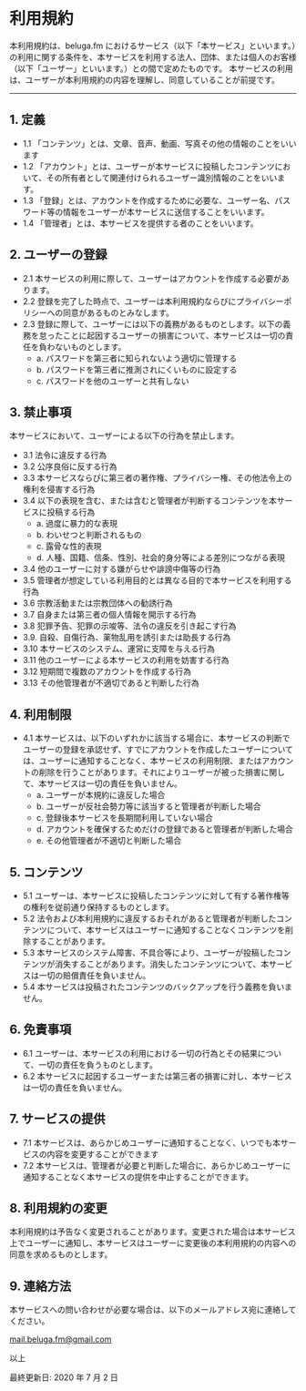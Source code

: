 # 利用規約

本利用規約は、beluga.fm におけるサービス（以下「本サービス」といいます。）の利用に関する条件を、本サービスを利用する法人、団体、または個人のお客様（以下「ユーザー」といいます。）との間で定めたものです。
本サービスの利用は、ユーザーが本利用規約の内容を理解し、同意していることが前提です。

---

## 1. 定義

-   1.1 「コンテンツ」とは、文章、音声、動画、写真その他の情報のことをいいます
-   1.2 「アカウント」とは、ユーザーが本サービスに投稿したコンテンツにおいて、その所有者として関連付けられるユーザー識別情報のことをいいます。
-   1.3 「登録」とは、アカウントを作成するために必要な、ユーザー名、パスワード等の情報をユーザーが本サービスに送信することをいいます。
-   1.4 「管理者」とは、本サービスを提供する者のことをいいます。

## 2. ユーザーの登録

-   2.1 本サービスの利用に際して、ユーザーはアカウントを作成する必要があります。
-   2.2 登録を完了した時点で、ユーザーは本利用規約ならびにプライバシーポリシーへの同意があるものとみなします。
-   2.3 登録に際して、ユーザーには以下の義務があるものとします。以下の義務を怠ったことに起因するユーザーの損害について、本サービスは一切の責任を負わないものとします。
    -   a. パスワードを第三者に知られないよう適切に管理する
    -   b. パスワードを第三者に推測されにくいものに設定する
    -   c. パスワードを他のユーザーと共有しない

## 3. 禁止事項

本サービスにおいて、ユーザーによる以下の行為を禁止します。

-   3.1 法令に違反する行為
-   3.2 公序良俗に反する行為
-   3.3 本サービスならびに第三者の著作権、プライバシー権、その他法令上の権利を侵害する行為
-   3.4 以下の表現を含む、または含むと管理者が判断するコンテンツを本サービスに投稿する行為
    -   a. 過度に暴力的な表現
    -   b. わいせつと判断されるもの
    -   c. 露骨な性的表現
    -   d. 人種、国籍、信条、性別、社会的身分等による差別につながる表現
-   3.4 他のユーザーに対する嫌がらせや誹謗中傷等の行為
-   3.5 管理者が想定している利用目的とは異なる目的で本サービスを利用する行為
-   3.6 宗教活動または宗教団体への勧誘行為
-   3.7 自身または第三者の個人情報を開示する行為
-   3.8 犯罪予告、犯罪の示唆等、法令の違反を引き起こす行為
-   3.9. 自殺、自傷行為、薬物乱用を誘引または助長する行為
-   3.10 本サービスのシステム、運営に支障を与える行為
-   3.11 他のユーザーによる本サービスの利用を妨害する行為
-   3.12 短期間で複数のアカウントを作成する行為
-   3.13 その他管理者が不適切であると判断した行為

## 4. 利用制限

-   4.1 本サービスは、以下のいずれかに該当する場合に、本サービスの判断でユーザーの登録を承認せず、すでにアカウントを作成したユーザーについては、ユーザーに通知することなく、本サービスの利用制限、またはアカウントの削除を行うことがあります。それによりユーザーが被った損害に関して、本サービスは一切の責任を負いません。
    -   a. ユーザーが本規約に違反した場合
    -   b. ユーザーが反社会勢力等に該当すると管理者が判断した場合
    -   c. 登録後本サービスを長期間利用していない場合
    -   d. アカウントを確保するためだけの登録であると管理者が判断した場合
    -   e. その他管理者が不適切と判断した場合

## 5. コンテンツ

-   5.1 ユーザーは、本サービスに投稿したコンテンツに対して有する著作権等の権利を従前通り保持するものとします。
-   5.2 法令および本利用規約に違反するおそれがあると管理者が判断したコンテンツについて、本サービスはユーザーに通知することなくコンテンツを削除することがあります。
-   5.3 本サービスのシステム障害、不具合等により、ユーザーが投稿したコンテンツが消失することがあります。消失したコンテンツについて、本サービスは一切の賠償責任を負いません。
-   5.4 本サービスは投稿されたコンテンツのバックアップを行う義務を負いません。

## 6. 免責事項

-   6.1 ユーザーは、本サービスの利用における一切の行為とその結果について、一切の責任を負うものとします。
-   6.2 本サービスに起因するユーザーまたは第三者の損害に対し、本サービスは一切の責任を負いません。

## 7. サービスの提供

-   7.1 本サービスは、あらかじめユーザーに通知することなく、いつでも本サービスの内容を変更することができます
-   7.2 本サービスは、管理者が必要と判断した場合に、あらかじめユーザーに通知することなく本サービスの提供を中止することができます。

## 8. 利用規約の変更

本利用規約は予告なく変更されることがあります。変更された場合は本サービス上でユーザーに通知し、本サービスはユーザーに変更後の本利用規約の内容への同意を求めるものとします。

## 9. 連絡方法

本サービスへの問い合わせが必要な場合は、以下のメールアドレス宛に連絡してください。

mail.beluga.fm@gmail.com

以上

最終更新日: 2020 年 7 月 2 日
